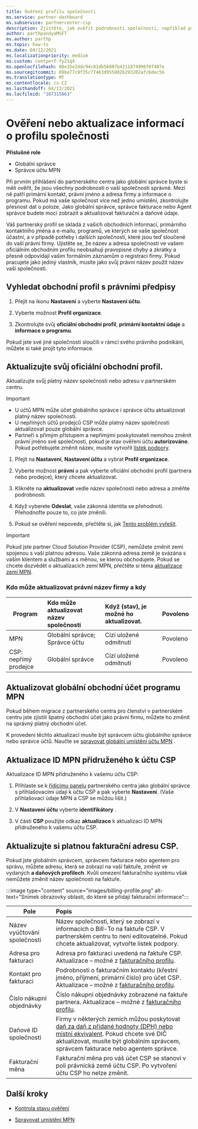 ```yaml
---
title: Ověření profilu společnosti
ms.service: partner-dashboard
ms.subservice: partnercenter-csp
description: Zjistěte, jak ověřit podrobnosti společnosti, například primární kontakt, adresu a informace o programu. Můžete také aktualizovat své právní a fakturační adresy.
author: parthpandyaMSFT
ms.author: parthp
ms.topic: how-to
ms.date: 04/12/2021
ms.localizationpriority: medium
ms.custom: contperf-fy21q4
ms.openlocfilehash: 08e35e24dc94c81db56807b4211874996f0f487e
ms.sourcegitcommit: 89be77c9f35c77463d9558826293202afc6dec56
ms.translationtype: MT
ms.contentlocale: cs-CZ
ms.lasthandoff: 04/13/2021
ms.locfileid: "107315863"
---
```

# <a name="verify-or-update-your-company-profile-information"></a>Ověření nebo aktualizace informací o profilu společnosti 

**Příslušné role**

- Globální správce
- Správce účtu MPN

Při prvním přihlášení do partnerského centra jako globální správce byste si měli ověřit, že jsou všechny podrobnosti o vaší společnosti správné. Mezi ně patří primární kontakt, právní jméno a adresa firmy a informace o programu. Pokud má vaše společnost více než jedno umístění, zkontrolujte přesnost dat o poloze. Jako globální správce, správce fakturace nebo Agent správce budete moci zobrazit a aktualizovat fakturační a daňové údaje.

Váš partnerský profil se skládá z vašich obchodních informací, primárního kontaktního jména a e-mailu, programů, ve kterých se vaše společnost účastní, a v případě potřeby i dalších společností, které jsou teď sloučené do vaší právní firmy. Ujistěte se, že název a adresa společnosti ve vašem oficiálním obchodním profilu neobsahují pravopisné chyby a zkratky a přesně odpovídají vašim formálním záznamům o registraci firmy. Pokud pracujete jako jediný vlastník, musíte jako svůj právní název použít název vaší společnosti.


## <a name="locate-the-legal-business-profile"></a>Vyhledat obchodní profil s právními předpisy

1. Přejít na ikonu **Nastavení** a vyberte **Nastavení účtu**.
 
1. Vyberte možnost **Profil organizace**. 

2. Zkontrolujte svůj **oficiální obchodní profil**, **primární kontaktní údaje** a **informace o programu**.

Pokud jste své jiné společnosti sloučili v rámci svého právního podnikání, můžete si také projít tyto informace. 

## <a name="update-your-legal-business-profile"></a>Aktualizujte svůj oficiální obchodní profil. 

Aktualizujte svůj platný název společnosti nebo adresu v partnerském centru.

>[!Important]
>- U účtů MPN může účet globálního správce i správce účtu aktualizovat platný název společnosti.
>- U nepřímých účtů prodejců CSP může platný název společnosti aktualizovat pouze globální správce. 
>- Partneři s přímým přístupem a nepřímými poskytovateli nemohou změnit právní jméno své společnosti, pokud je stav ověření účtu **autorizováno**. Pokud potřebujete změnit název, musíte vytvořit [lístek podpory](https://partner.microsoft.com/dashboard/support/servicerequests/create?stage=2&topicid=eb74583c-61b3-2124-bffc-00920e0ae772).



1. Přejít na **Nastavení**, **Nastavení účtu** a vybrat **Profil organizace**.

2. Vyberte možnost **právní**  a pak vyberte oficiální obchodní profil (partnera nebo prodejce), který chcete aktualizovat.

1. Klikněte na **aktualizovat**  vedle název společnosti nebo adresa a změňte podrobnosti.
 
1. Když vyberete **Odeslat**, vaše zákonná identita se přehodnotí. Přehodnoťte pouze to, co jste změnili.

1. Pokud se ověření nepovede, přečtěte si, jak [Tento problém vyřešit](verification-responses.md).

>[!Important]
>Pokud jste partner Cloud Solution Provider (CSP), nemůžete změnit zemi spojenou s vaší platnou adresou. Vaše zákonná adresa země je svázána s vaším klientem a službami a s měnou, se kterou obchodujete. Pokud se chcete dozvědět o aktualizacích zemí MPN, přečtěte si téma  [aktualizace zemí MPN](manage-locations.md#change-country-of-partner-global-account).


### <a name="who-can-update-legal-business-name-and-when"></a>Kdo může aktualizovat právní název firmy a kdy

|**Program**|**Kdo může aktualizovat název společnosti**|**Když (stav), je možné ho aktualizovat.**|**Povoleno**|
|---------------------|:-------------------------------|:------------|:-----------------|
MPN|Globální správce; Správce účtu|Cizí uložené odmítnutí| Povoleno|
|CSP: nepřímý prodejce|Globální správce|Cizí uložené odmítnutí| Povoleno|


## <a name="update-your-mpn-global-business-account"></a>Aktualizovat globální obchodní účet programu MPN

Pokud během migrace z partnerského centra pro členství v partnerském centru jste zjistili špatný obchodní účet jako právní firmu, můžete ho změnit na správný platný obchodní účet.

K provedení těchto aktualizací musíte být správcem účtu globálního správce nebo správce účtů. Naučte se [spravovat globální umístění účtu MPN](manage-locations.md) .


## <a name="update-your-mpn-id-associated-with-your-csp-account"></a>Aktualizace ID MPN přidruženého k účtu CSP

Aktualizace ID MPN přidruženého k vašemu účtu CSP:

1. Přihlaste se k [řídicímu panelu](https://partner.microsoft.com/dashboard/home) partnerského centra jako globální správce s přihlašovacími údaji k účtu CSP a pak vyberte **Nastavení**. (Vaše přihlašovací údaje MPN a CSP se můžou lišit.)
 
1. V **Nastavení účtu** vyberte **identifikátory** .

1. V části **CSP** použijte odkaz **aktualizace** k aktualizaci ID MPN přidruženého k vašemu účtu CSP. 


## <a name="update-your-csp-legal-billing-address"></a>Aktualizujte si platnou fakturační adresu CSP.

Pokud jste globálním správcem, správcem fakturace nebo agentem pro správu, můžete adresu, která se zobrazí na vaší faktuře, změnit ve vydaných **a daňových profilech**. Kvůli omezení fakturačního systému však nemůžete změnit název společnosti na faktuře.

:::image type="content" source="images/billing-profile.png" alt-text="Snímek obrazovky oblasti, do které se přidají fakturační informace":::

|**Pole**  |**Popis**|  
|---------------------|:------------------|
|Název vyúčtování společnosti|Název společnosti, který se zobrazí v informacích o Bill-To na faktuře CSP.  V partnerském centru to není editovatelné.  Pokud chcete aktualizovat, vytvořte lístek podpory.|
|Adresa pro fakturaci|Adresa pro fakturaci uvedená na faktuře CSP. Aktualizace – možné z [fakturačního profilu](https://partner.microsoft.com/dashboard/account/v3/accountsettings/billingprofile#commercial).|
|Kontakt pro fakturaci|Podrobnosti o fakturačním kontaktu (křestní jméno, příjmení, primární číslo) pro účet CSP.  Aktualizace – možné z [fakturačního profilu](https://partner.microsoft.com/dashboard/account/v3/accountsettings/billingprofile#commercial).|
|Číslo nákupní objednávky|Číslo nákupní objednávky zobrazené na faktuře partnera.  Aktualizace – možné z [fakturačního profilu](https://partner.microsoft.com/dashboard/account/v3/accountsettings/billingprofile#commercial).|
|Daňové ID společnosti|Firmy v některých zemích můžou poskytovat [daň za daň z přidané hodnoty (DPH) nebo místní ekvivalent](https://docs.microsoft.com/partner-center/organization-tax-info#submit-vat-id-number). Pokud chcete své DIČ aktualizovat, musíte být globálním správcem, správcem fakturace nebo agentem správce.|
|Fakturační měna|Fakturační měna pro váš účet CSP se stanoví v poli právnická země účtu CSP.  Po vytvoření účtu CSP ho nelze změnit.|


## <a name="next-steps"></a>Další kroky

- [Kontrola stavu ověření](verification-responses.md)

- [Spravovat umístění MPN](manage-locations.md)
